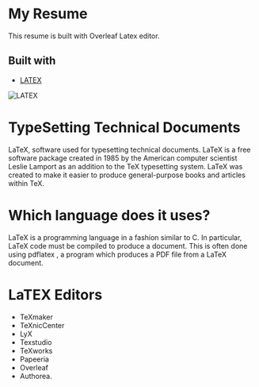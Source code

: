 # My Resume
This resume is built with Overleaf Latex editor.

## Built with

- [LATEX](https://www.overleaf.com/)

![LATEX](https://user-images.githubusercontent.com/72095693/172040375-3b454d56-20c8-4c98-a999-b7e6f26324de.png)




# TypeSetting Technical Documents

LaTeX, software used for typesetting technical documents. LaTeX is a free software package created in 1985 by the American computer scientist Leslie Lamport as an addition to the TeX typesetting system. LaTeX was created to make it easier to produce general-purpose books and articles within TeX.

 # Which language does it uses?
LaTeX is a programming language in a fashion similar to C. In particular, LaTeX code must be compiled to produce a document. This is often done using pdflatex , a program which produces a PDF file from a LaTeX document.

# LaTEX Editors

- TeXmaker
- TeXnicCenter
- LyX
- Texstudio
- TeXworks
- Papeeria
- Overleaf
- Authorea.

